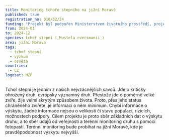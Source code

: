```yaml
---
title: Monitoring tchoře stepního na jižní Moravě
published: true
registration_no: 010/32/24
funding: "Projekt byl podpořen Ministerstvem životního prostředí, projekt nemusí vyjadřovat stanoviska MŽP.\r\n\n\r\n\nProgram na podporu projektů nestátních neziskových organizací pro rok 2024 - Podprogram A"
from: 2024-01
to: 2024-12
species: tchoř stepní (_Mustela eversmanii_)
area: jižní Morava
tags:
  - tchoř stepní
  - výzkum
  - osvěta
countries:
  - CZ
logoset: MZP
---
```

Tchoř stepní je jedním z našich nejvzácnějších savců. Jde o kriticky ohrožený druh, evropsky významný druh. Přestože jde o poměrně velké zvíře, žije velmi skrytým způsobem života. Proto, přes jeho status chráněného zvířete, je informací o něm minimum. Chybí informace o výskytu, žádné informace nejsou o velikosti či stavu populací, rizicích, možnostech podpory. Cílem projektu je proto sběr základních dat o výskytu druhu, a to sběr údajů od veřejnosti a terénní monitoring druhu s pomocí fotopastí. Terénní monitoring bude probíhat na jižní Moravě, kde je pravděpodobnost výskytu nejvyšší.
